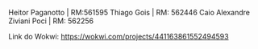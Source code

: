 Heitor Paganotto | RM:561595
Thiago Gois | RM: 562446
Caio Alexandre Ziviani Poci | RM: 562256



Link do Wokwi: https://wokwi.com/projects/441163861552494593
